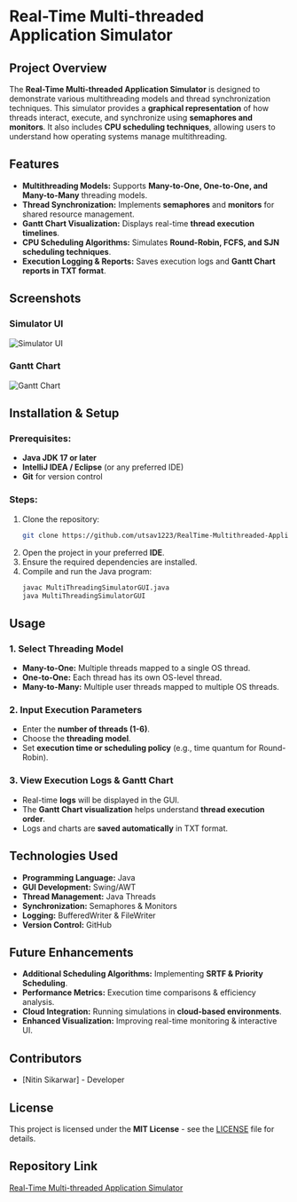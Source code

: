 # Real-Time Multi-threaded Application Simulator

## Project Overview
The **Real-Time Multi-threaded Application Simulator** is designed to demonstrate various multithreading models and thread synchronization techniques. This simulator provides a **graphical representation** of how threads interact, execute, and synchronize using **semaphores and monitors**. It also includes **CPU scheduling techniques**, allowing users to understand how operating systems manage multithreading.

## Features
- **Multithreading Models:** Supports **Many-to-One, One-to-One, and Many-to-Many** threading models.
- **Thread Synchronization:** Implements **semaphores** and **monitors** for shared resource management.
- **Gantt Chart Visualization:** Displays real-time **thread execution timelines**.
- **CPU Scheduling Algorithms:** Simulates **Round-Robin, FCFS, and SJN scheduling techniques**.
- **Execution Logging & Reports:** Saves execution logs and **Gantt Chart reports in TXT format**.

## Screenshots

### Simulator UI
![Simulator UI](screenshots/Select-Model.png)

### Gantt Chart
![Gantt Chart](screenshots/Gantt-Chart.png)

## Installation & Setup

### Prerequisites:
- **Java JDK 17 or later**
- **IntelliJ IDEA / Eclipse** (or any preferred IDE)
- **Git** for version control

### Steps:
1. Clone the repository:
   ```sh
   git clone https://github.com/utsav1223/RealTime-Multithreaded-Application--Simulator.git
   ```
2. Open the project in your preferred **IDE**.
3. Ensure the required dependencies are installed.
4. Compile and run the Java program:
   ```sh
   javac MultiThreadingSimulatorGUI.java
   java MultiThreadingSimulatorGUI
   ```

## Usage

### 1. Select Threading Model
- **Many-to-One:** Multiple threads mapped to a single OS thread.
- **One-to-One:** Each thread has its own OS-level thread.
- **Many-to-Many:** Multiple user threads mapped to multiple OS threads.

### 2. Input Execution Parameters
- Enter the **number of threads (1-6)**.
- Choose the **threading model**.
- Set **execution time or scheduling policy** (e.g., time quantum for Round-Robin).

### 3. View Execution Logs & Gantt Chart
- Real-time **logs** will be displayed in the GUI.
- The **Gantt Chart visualization** helps understand **thread execution order**.
- Logs and charts are **saved automatically** in TXT format.

## Technologies Used
- **Programming Language:** Java
- **GUI Development:** Swing/AWT
- **Thread Management:** Java Threads
- **Synchronization:** Semaphores & Monitors
- **Logging:** BufferedWriter & FileWriter
- **Version Control:** GitHub

## Future Enhancements
- **Additional Scheduling Algorithms:** Implementing **SRTF & Priority Scheduling**.
- **Performance Metrics:** Execution time comparisons & efficiency analysis.
- **Cloud Integration:** Running simulations in **cloud-based environments**.
- **Enhanced Visualization:** Improving real-time monitoring & interactive UI.

## Contributors
- [Nitin Sikarwar] - Developer

## License
This project is licensed under the **MIT License** - see the [LICENSE](LICENSE) file for details.

## Repository Link
[Real-Time Multi-threaded Application Simulator](https://github.com/utsav1223/RealTime-Multithreaded-Application--Simulator)
